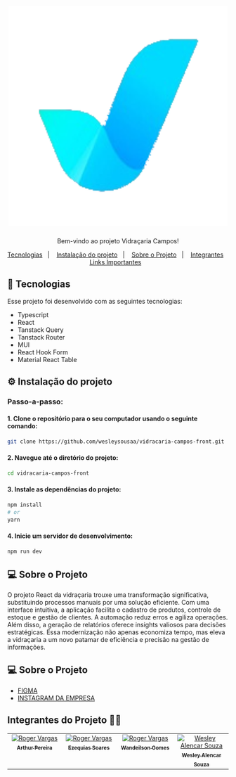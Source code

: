 <h1 align="center">        
        <img
          alt="Vidraçaria Campos"
          src="src/assets/images/logo-icon.webp"
          width="500"
          height="auto"
        /> 
</h1>

<p align="center">
  Bem-vindo ao projeto Vidraçaria Campos!<br/>
</p>

<p align="center">
  <a href="#-tecnologias">Tecnologias</a>&nbsp;&nbsp;&nbsp;|&nbsp;&nbsp;&nbsp;
    <a href="#-instalacao-do-projeto">Instalação do projeto</a>&nbsp;&nbsp;&nbsp;|&nbsp;&nbsp;&nbsp;
  <a href="#-sobre-o-projeto">Sobre o Projeto</a>&nbsp;&nbsp;&nbsp;|&nbsp;&nbsp;&nbsp;
  <a href="#-integrantes">Integrantes</a>&nbsp;&nbsp;&nbsp;
  <a href="#-links-importantes">Links Importantes</a>&nbsp;&nbsp;&nbsp;

</p>

## 🚀 Tecnologias <br id="-tecnologias">

Esse projeto foi desenvolvido com as seguintes tecnologias:

- Typescript
- React
- Tanstack Query
- Tanstack Router
- MUI
- React Hook Form
- Material React Table

## ⚙️ Instalação do projeto <br id="-instalacao-do-projeto">

### Passo-a-passo:

#### 1. Clone o repositório para o seu computador usando o seguinte comando:

```bash
git clone https://github.com/wesleysousaa/vidracaria-campos-front.git
```

#### 2. Navegue até o diretório do projeto:

```bash
cd vidracaria-campos-front
```

#### 3. Instale as dependências do projeto:

```bash
npm install
# or
yarn
```

#### 4. Inicie um servidor de desenvolvimento:

```bash
npm run dev
```

## 💻 Sobre o Projeto <br id="-sobre-o-projeto">

O projeto React da vidraçaria trouxe uma transformação significativa, substituindo processos manuais por uma solução eficiente. Com uma interface intuitiva, a aplicação facilita o cadastro de produtos, controle de estoque e gestão de clientes. A automação reduz erros e agiliza operações. Além disso, a geração de relatórios oferece insights valiosos para decisões estratégicas. Essa modernização não apenas economiza tempo, mas eleva a vidraçaria a um novo patamar de eficiência e precisão na gestão de informações.

## 💻 Sobre o Projeto <br id="-links-importantes">

 - [FIGMA](https://www.figma.com/file/0YmdA0r61nEXchQ5QeHYGa/Vidra%C3%A7aria?type=design&node-id=65%3A4279&mode=design&t=hDoAZkhEuQ45pd0N-1)
 - [INSTAGRAM DA EMPRESA](https://www.instagram.com/vidr_acariacampos/)

## Integrantes do Projeto 👨‍💻 <br id="-integrantes">

<table>
  <tbody>
    <tr>
      <td align="center" valign="top" width="14.28%">
        <a href="https://github.com/ArthurPdaSilva">
        <img src="https://avatars.githubusercontent.com/u/72280602?s=100&v=4" width="100px;" alt="Roger Vargas"/>
        <br />
        <sub><b>Arthur Pereira</b></sub>
        </a>
        <br />
      </td>
      <td align="center" valign="top" width="14.28%">
        <a href="https://github.com/EzequiasSoares1">
        <img src="https://avatars.githubusercontent.com/u/87997012?s=100&v=4" width="100px;" alt="Roger Vargas"/>
        <br />
        <sub><b>Ezequias Soares</b></sub>
        </a>
        <br />
      </td>
      <td align="center" valign="top" width="14.28%">
        <a href="https://github.com/wandeilson">
        <img src="https://avatars.githubusercontent.com/u/20133335?s=100&v=4" width="100px;" alt="Roger Vargas"/>
        <br />
        <sub><b>Wandeilson Gomes</b></sub>
        </a>
        <br />
      </td>
      <td align="center" valign="top" width="14.28%">
        <a href="https://www.github.com/wesleysousaa">
          <img src="https://avatars.githubusercontent.com/u/47366440?v=4" width="100px;" alt="Wesley Alencar Souza"/>
          <br />
          <sub><b>Wesley Alencar Souza</b></sub>
        </a>
        <br />
      </td>
  </tbody>
</table>

